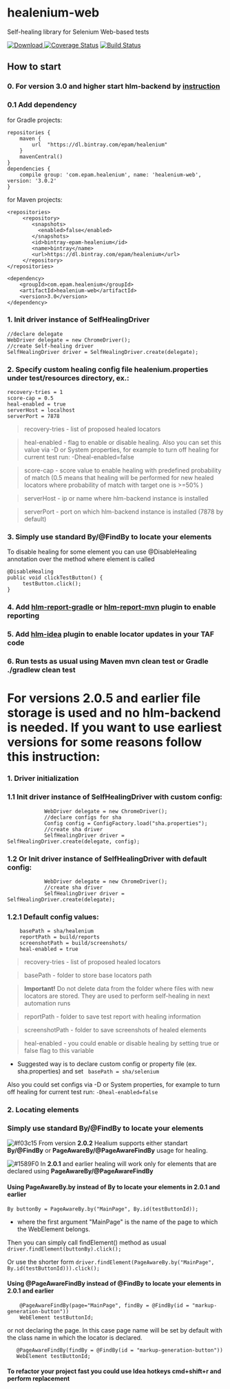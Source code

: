 # healenium-web
Self-healing library for Selenium Web-based tests


[ ![Download](https://api.bintray.com/packages/epam/healenium/healenium-web/images/download.svg) ](https://bintray.com/epam/healenium/healenium-web/_latestVersion)
[![Coverage Status](https://coveralls.io/repos/github/healenium/healenium-web/badge.svg)](https://coveralls.io/github/healenium/healenium-web)
[![Build Status](https://github.com/healenium/healenium-web/workflows/Java-CI-test/badge.svg)](https://github.com/healenium/healenium-web/workflows/Java-CI-test/badge.svg)

## How to start

### 0. For version 3.0 and higher start hlm-backend by [instruction](https://github.com/healenium/healenium-backend) 

### 0.1 Add dependency 

for Gradle projects:
``` 
repositories {
    maven {
        url  "https://dl.bintray.com/epam/healenium"
    }
    mavenCentral()
}
dependencies {
    compile group: 'com.epam.healenium', name: 'healenium-web', version: '3.0.2'
}
```

for Maven projects:
``` 
<repositories>
     <repository>
        <snapshots>
          <enabled>false</enabled>
        </snapshots>
        <id>bintray-epam-healenium</id>
        <name>bintray</name>
        <url>https://dl.bintray.com/epam/healenium</url>
     </repository>
</repositories>

<dependency>
	<groupId>com.epam.healenium</groupId>
	<artifactId>healenium-web</artifactId>
	<version>3.0</version>
</dependency>
```
### 1. Init driver instance of SelfHealingDriver
``` 
//declare delegate
WebDriver delegate = new ChromeDriver();
//create Self-healing driver
SelfHealingDriver driver = SelfHealingDriver.create(delegate);
 ```
### 2. Specify custom healing config file healenium.properties under test/resources directory, ex.:
``` 
recovery-tries = 1
score-cap = 0.5
heal-enabled = true
serverHost = localhost
serverPort = 7878
 ```
 > recovery-tries - list of proposed healed locators
 
 > heal-enabled - flag to enable or disable healing. 
Also you can set this value via -D or System properties, for example to turn off healing for current test run: -Dheal-enabled=false

 > score-cap - score value to enable healing with predefined probability of match (0.5 means that healing will be performed for new healed locators where probability of match with target one is >=50% )
 
 > serverHost - ip or name where hlm-backend instance is installed
 
 > serverPort - port on which hlm-backend instance is installed (7878 by default)

### 3. Simply use standard By/@FindBy to locate your elements
To disable healing for some element you can use @DisableHealing annotation over the method where element is called
```
@DisableHealing
public void clickTestButton() {
     testButton.click();
}
```
### 4. Add [hlm-report-gradle](https://github.com/healenium/healenium-report-gradle) or [hlm-report-mvn](https://github.com/healenium/healenium-report-mvn) plugin to enable reporting
### 5. Add [hlm-idea](https://github.com/healenium/healenium-idea) plugin to enable locator updates in your TAF code
### 6. Run tests as usual using Maven mvn clean test or Gradle ./gradlew clean test


# For versions 2.0.5 and earlier file storage is used and no hlm-backend is needed. If you want to use earliest versions for some reasons follow this instruction:
### 1. Driver initialization
### 1.1 Init driver instance of SelfHealingDriver with custom config:
``` //declare delegate
            WebDriver delegate = new ChromeDriver();
            //declare configs for sha
            Config config = ConfigFactory.load("sha.properties");
            //create sha driver
            SelfHealingDriver driver = SelfHealingDriver.create(delegate, config);
 ```

### 1.2 Or Init driver instance of SelfHealingDriver with default config:
``` //declare delegate
            WebDriver delegate = new ChromeDriver();
            //create sha driver
            SelfHealingDriver driver = SelfHealingDriver.create(delegate);
```
### 1.2.1 Default config values:
``` recovery-tries = 3
    basePath = sha/healenium
    reportPath = build/reports
    screenshotPath = build/screenshots/
    heal-enabled = true
 ```

 > recovery-tries - list of proposed healed locators

 > basePath - folder to store base locators path

 > **Important!** Do not delete data from the folder where files with new locators are stored. They are used to perform self-healing in next automation runs

 > reportPath - folder to save test report with healing information

 > screenshotPath - folder to save screenshots of healed elements

 > heal-enabled - you could enable or disable healing by setting true or false flag to this variable

* Suggested way is to declare custom config or property file (ex. sha.properties) and set
``` basePath = sha/selenium```

Also you could set configs via -D or System properties, for example to turn off healing for current test run:
```-Dheal-enabled=false```

### 2. Locating elements
### Simply use standard By/@FindBy to locate your elements
![#f03c15](https://placehold.it/15/f03c15/000000?text=+) From version **2.0.2** Healium supports either standart **By/@FindBy** or **PageAwareBy/@PageAwareFindBy** usage for healing.

![#1589F0](https://placehold.it/15/1589F0/000000?text=+) In **2.0.1** and earlier healing will work only for elements that are declared using **PageAwareBy/@PageAwareFindBy**

#### Using PageAwareBy.by instead of By to locate your elements in 2.0.1 and earlier
```By buttonBy = PageAwareBy.by("MainPage", By.id(testButtonId));```

* where the first argument "MainPage" is the name of the page to which the WebElement belongs.

Then you can simply call findElement() method as usual
``` driver.findElement(buttonBy).click(); ```

Or use the shorter form
```driver.findElement(PageAwareBy.by("MainPage", By.id(testButtonId))).click();```

#### Using @PageAwareFindBy instead of @FindBy to locate your elements in 2.0.1 and earlier

```
    @PageAwareFindBy(page="MainPage", findBy = @FindBy(id = "markup-generation-button"))
    WebElement testButtonId;
```

or not declaring the page. In this case page name will be set by default with the class name in which the locator is declared.

 ```
    @PageAwareFindBy(findBy = @FindBy(id = "markup-generation-button"))
    WebElement testButtonId;
 ```

#### To refactor your project fast you could use Idea hotkeys cmd+shift+r and perform replacement

